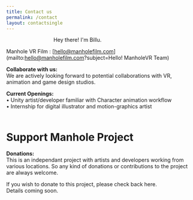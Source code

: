 ```yaml
---
title: Contact us
permalink: /contact
layout: contactsingle
---
```



<figure style="max-width: 300px" class="align-right">
  <img src="{{ site.url }}{{ site.baseurl }}/assets/img/mvrimages/billu1.png" alt="">
  <span style="text-align:center;"><figcaption>Hey there! I'm Billu.</figcaption></span>
</figure> 


Manhole VR Film : [hello@manholefilm.com](mailto:hello@manholefilm.com?subject=Hello! ManholeVR Team)


**Collaborate with us:**<br>
We are actively looking forward to potential collaborations with VR, animation and game design studios.


**Current Openings:**<br>
• Unity artist/developer familiar with Character animation workflow<br>
• Internship for digital illustrator and motion-graphics artist
<br>
<br>

# Support Manhole Project


**Donations:**<br>
This is an independant project with artists and developers working from various locations. So any kind of donations or contributions to the project are always welcome.<br>


If you wish to donate to this project, please check back here.<br>
Details coming soon.


